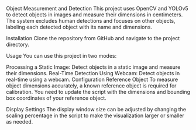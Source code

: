Object Measurement and Detection
This project uses OpenCV and YOLOv5 to detect objects in images and measure their dimensions in centimeters. The system excludes human detections and focuses on other objects, labeling each detected object with its name and dimensions.

Installation
Clone the repository from GitHub and navigate to the project directory.

Usage
You can use this project in two modes:

Processing a Static Image: Detect objects in a static image and measure their dimensions.
Real-Time Detection Using Webcam: Detect objects in real-time using a webcam.
Configuration
Reference Object
To measure object dimensions accurately, a known reference object is required for calibration. You need to update the script with the dimensions and bounding box coordinates of your reference object.

Display Settings
The display window size can be adjusted by changing the scaling percentage in the script to make the visualization larger or smaller as needed.
